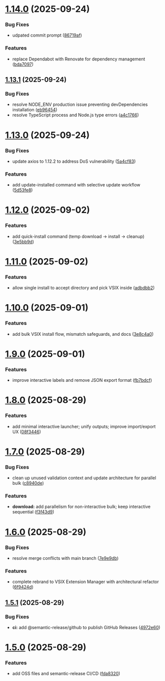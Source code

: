 # [1.14.0](https://github.com/gabros20/vsix-extension-manager/compare/v1.13.1...v1.14.0) (2025-09-24)

### Bug Fixes

- udpated commit prompt ([86719af](https://github.com/gabros20/vsix-extension-manager/commit/86719af2f80b1ab8c7a96487da82f9d7d90bee09))

### Features

- replace Dependabot with Renovate for dependency management ([bda7097](https://github.com/gabros20/vsix-extension-manager/commit/bda7097c83b79bbd59d153c23ea56a254a8fc67f))

## [1.13.1](https://github.com/gabros20/vsix-extension-manager/compare/v1.13.0...v1.13.1) (2025-09-24)

### Bug Fixes

- resolve NODE_ENV production issue preventing devDependencies installation ([eb96454](https://github.com/gabros20/vsix-extension-manager/commit/eb9645417c00fec810f773709566ad07fd30e9df))
- resolve TypeScript process and Node.js type errors ([a4c1766](https://github.com/gabros20/vsix-extension-manager/commit/a4c176614d4afa9b2dfd3846a088eda863bd63cb))

# [1.13.0](https://github.com/gabros20/vsix-extension-manager/compare/v1.12.0...v1.13.0) (2025-09-24)

### Bug Fixes

- update axios to 1.12.2 to address DoS vulnerability ([5a4cf83](https://github.com/gabros20/vsix-extension-manager/commit/5a4cf832c750df85ad969d5a242d144678841738))

### Features

- add update-installed command with selective update workflow ([5d53fe8](https://github.com/gabros20/vsix-extension-manager/commit/5d53fe8eebe449cd34a2e9977b2049900c3f1e11))

# [1.12.0](https://github.com/gabros20/vsix-extension-manager/compare/v1.11.0...v1.12.0) (2025-09-02)

### Features

- add quick-install command (temp download → install → cleanup) ([3e5bb9d](https://github.com/gabros20/vsix-extension-manager/commit/3e5bb9d4ae5464066e06f5e9a0c86260baaa7c56))

# [1.11.0](https://github.com/gabros20/vsix-extension-manager/compare/v1.10.0...v1.11.0) (2025-09-02)

### Features

- allow single install to accept directory and pick VSIX inside ([adbdbb2](https://github.com/gabros20/vsix-extension-manager/commit/adbdbb287dd13a97768953de8bd4ecd767fa2abf))

# [1.10.0](https://github.com/gabros20/vsix-extension-manager/compare/v1.9.1...v1.10.0) (2025-09-01)

### Features

- add bulk VSIX install flow, mismatch safeguards, and docs ([3e8c4a0](https://github.com/gabros20/vsix-extension-manager/commit/3e8c4a07364563de8f2f21153d5ea54de9ea0c70))

# [1.9.0](https://github.com/gabros20/vsix-extension-manager/compare/v1.8.0...v1.9.0) (2025-09-01)

### Features

- improve interactive labels and remove JSON export format ([fb7bdcf](https://github.com/gabros20/vsix-extension-manager/commit/fb7bdcfea6c40abe0855057dd7bfe0bd2beceb34))

# [1.8.0](https://github.com/gabros20/vsix-extension-manager/compare/v1.7.0...v1.8.0) (2025-08-29)

### Features

- add minimal interactive launcher; unify outputs; improve import/export UX ([08f3446](https://github.com/gabros20/vsix-extension-manager/commit/08f34468132a3c066a9392e0e7cb63b33b497ba8))

# [1.7.0](https://github.com/gabros20/vsix-extension-manager/compare/v1.6.0...v1.7.0) (2025-08-29)

### Bug Fixes

- clean up unused validation context and update architecture for parallel bulk ([c8940de](https://github.com/gabros20/vsix-extension-manager/commit/c8940de5ce262a127d9bf144cba62893e60a9198))

### Features

- **download:** add parallelism for non-interactive bulk; keep interactive sequential ([f3f43d9](https://github.com/gabros20/vsix-extension-manager/commit/f3f43d99acaf6b1cffecfb50af2076d41c9f4873))

# [1.6.0](https://github.com/gabros20/vsix-extension-manager/compare/v1.5.1...v1.6.0) (2025-08-29)

### Bug Fixes

- resolve merge conflicts with main branch ([7e9e9db](https://github.com/gabros20/vsix-extension-manager/commit/7e9e9dbdf2365d080d9e38edba4991cf052ff870))

### Features

- complete rebrand to VSIX Extension Manager with architectural refactor ([6f9424d](https://github.com/gabros20/vsix-extension-manager/commit/6f9424d258161889c31d423034c33b61df162825))

## [1.5.1](https://github.com/gabros20/vsix-downloader/compare/v1.5.0...v1.5.1) (2025-08-29)

### Bug Fixes

- **ci:** add @semantic-release/github to publish GitHub Releases ([4972e60](https://github.com/gabros20/vsix-downloader/commit/4972e60c7e0586534125ec833fbf5f04e5f4158f))

# [1.5.0](https://github.com/gabros20/vsix-downloader/compare/v1.4.1...v1.5.0) (2025-08-29)

### Features

- add OSS files and semantic-release CI/CD ([fda8320](https://github.com/gabros20/vsix-downloader/commit/fda8320c1d8335b85868e9a8eb2ea2ca0c4447ec))
